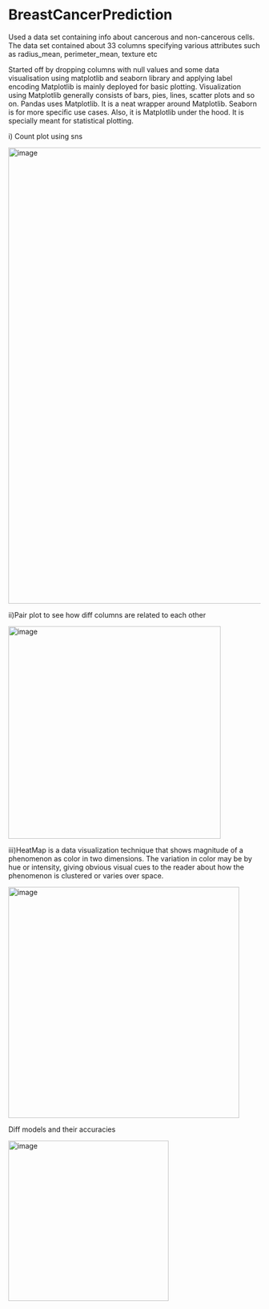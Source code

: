 # BreastCancerPrediction

Used a data set containing info about cancerous and non-cancerous cells. The data set contained about 33 columns specifying various attributes such as radius_mean, perimeter_mean, texture etc

Started off by dropping columns with null values and some data visualisation using matplotlib and seaborn library and applying label encoding
Matplotlib is mainly deployed for basic plotting. Visualization using Matplotlib generally consists of bars, pies, lines, scatter plots and so on.
Pandas uses Matplotlib. It is a neat wrapper around Matplotlib. Seaborn is for more specific use cases. Also, it is Matplotlib under the hood. It is specially meant for statistical plotting.

i) Count plot using sns

<img width="910" alt="image" src="https://user-images.githubusercontent.com/66938192/187818648-465100a6-17d0-4fd0-80e4-d83872d73150.png">

ii)Pair plot to see how diff columns are related to each other

<img width="424" alt="image" src="https://user-images.githubusercontent.com/66938192/187818795-6efdcf4d-d549-4ec8-82fe-bd289c60dab4.png">

iii)HeatMap is a data visualization technique that shows magnitude of a phenomenon as color in two dimensions. The variation in color may be by hue or intensity, giving obvious visual cues to the reader about how the phenomenon is clustered or varies over space.

<img width="461" alt="image" src="https://user-images.githubusercontent.com/66938192/187818879-3e330509-86d1-43dc-bbe9-58c573ab4ed0.png">

Diff models and their accuracies

<img width="320" alt="image" src="https://user-images.githubusercontent.com/66938192/187819102-4d8e2a04-38d5-4d51-9a6e-5071a6910ae5.png">
